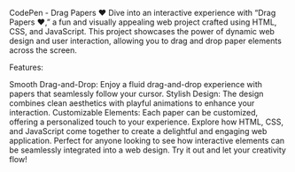 CodePen - Drag Papers ❤️
Dive into an interactive experience with “Drag Papers ❤️,” a fun and visually appealing web project crafted using HTML, CSS, and JavaScript. This project showcases the power of dynamic web design and user interaction, allowing you to drag and drop paper elements across the screen.

Features:

Smooth Drag-and-Drop: Enjoy a fluid drag-and-drop experience with papers that seamlessly follow your cursor.
Stylish Design: The design combines clean aesthetics with playful animations to enhance your interaction.
Customizable Elements: Each paper can be customized, offering a personalized touch to your experience.
Explore how HTML, CSS, and JavaScript come together to create a delightful and engaging web application. Perfect for anyone looking to see how interactive elements can be seamlessly integrated into a web design. Try it out and let your creativity flow!